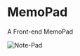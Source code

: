 # MemoPad
A Front-end MemoPad

![Note-Pad](https://user-images.githubusercontent.com/65793362/87499579-42c9dc80-c620-11ea-97db-0f3daee64948.png)
